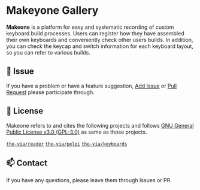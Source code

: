 # Makeyone Gallery

**Makeone** is a platform for easy and systematic recording of custom keyboard build processes.
Users can register how they have assembled their own keyboards and conveniently check other users builds.
In addition, you can check the keycap and switch information for each keyboard layout, so you can refer to various builds.

## 🐞 Issue

If you have a problem or have a feature suggestion, [Add Issue](https://github.com/makeyone/makeyone-gallery/issues) or [Pull Request](https://github.com/makeyone/makeyone-gallery/pulls) please participate through.

## 📜 License

Makeone refers to and cites the following projects and follows [GNU General Public License v3.0 (GPL-3.0)](https://www.gnu.org/licenses/gpl-3.0.html) as same as those projects. 

[`the-via/reader`](https://github.com/the-via/reader)
[`the-via/pelpi`](https://github.com/the-via/pelpi)
[`the-via/keyboards`](https://github.com/the-via/keyboards)

## 📫 Contact

If you have any questions, please leave them through Issues or PR.